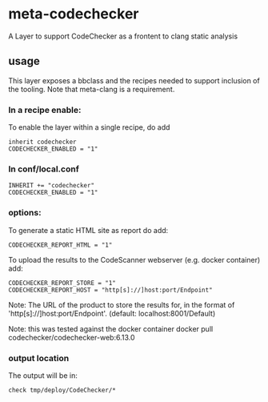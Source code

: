 
# meta-codechecker

A Layer to support CodeChecker as a frontent to clang static analysis


## usage

This layer exposes a bbclass and the recipes needed to support inclusion of the tooling.
Note that meta-clang is a requirement.

### In a recipe enable:

To enable the layer within a single recipe, do add

    inherit codechecker
    CODECHECKER_ENABLED = "1"
 
 ### In conf/local.conf
    INHERIT += "codechecker"
    CODECHECKER_ENABLED = "1"

### options:

To generate a static HTML site as report do add:

    CODECHECKER_REPORT_HTML = "1"

To upload the results to the CodeScanner webserver (e.g. docker container) add:

    CODECHECKER_REPORT_STORE = "1" 
    CODECHECKER_REPORT_HOST = "http[s]://]host:port/Endpoint" 

Note:  The URL of the product to store the results for, in the format of
'http[s]://]host:port/Endpoint'. (default: localhost:8001/Default)

Note: this was tested against the docker container
  docker pull codechecker/codechecker-web:6.13.0

### output location

The output will be in:

    check tmp/deploy/CodeChecker/*

